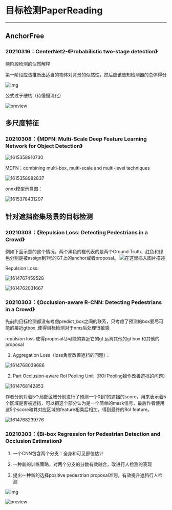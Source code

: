 # 目标检测PaperReading

---



## AnchorFree

### 20210316：CenterNet2-《Probabilistic two-stage detection》

两阶段检测的似然解释

第一阶段应该推断出适当的物体对背景的似然性，然后应该告知检测器的总体得分

![img](assets/v2-5695239005b73fb4d57bed80aee4849d_720w.jpg)

公式过于硬核（待慢慢消化）

![preview](https://pic4.zhimg.com/v2-59531ef617e9b9415f0c2048a18d0cd3_r.jpg)





## 多尺度特征

### 20210308：《MDFN: Multi-Scale Deep Feature Learning Network for Object Detection》

![1615358910730](assets/1615358910730.png)

MDFN：combining multi-box, multi-scale and multi-level techniques

![1615358982837](assets/1615358982837.png)



onnx模型示意图：

![1615378431207](assets/1615378431207.png)





## 针对遮挡密集场景的目标检测

### 20210303：《Repulsion Loss: Detecting Pedestrians in a Crowd》

例如下面示意的这个情况，两个黑色的框代表的是两个Ground Truth，红色和绿色分别是被assign到1号的GT上的anchor或者proposal。
![在这里插入图片描述](assets/20181111101838169.png)

Repulsion Loss:

![1614767459528](assets/1614767459528.png)

![1614762031667](assets/1614762031667.png)

### 20210303：《Occlusion-aware R-CNN: Detecting Pedestrians in a Crowd》

先前的目标检测都没有考虑predict_box之间的联系，只考虑了预测的box要尽可能的接近gtbox ,使得目标检测对于nms后处理很敏感

repulsion loss 使得proposal尽可能的靠近它的gt 远离其他的gt box 和其他的proposal

1. Aggregation Loss（loss角度改善遮挡的问题）：

![1614768039686](assets/1614768039686.png)

2. Part Occlusion-aware RoI Pooling Unit（ROI Pooling操作改善遮挡的问题）

![1614768142853](assets/1614768142853.png)

作者分别对着5个局部区域分别进行了预测一个0到1的遮挡的score，用来表示着5个区域是否被遮挡，可以把这个部分认为是一个简单的mask信号，最后作者使用这5个score和其对应区域的feature相乘后相加，得到最终的RoI feature。

![1614768239776](assets/1614768239776.png)



### 20210303：《Bi-box Regression for Pedestrian Detection and Occlusion Estimation》

1. 一个CNN包含两个分支：全身和可见部位估计
2. 一种新的训练策略，对两个分支的分数有效融合，改进行人检测的表现

3. 提出一种新的选择positive pedestrian proposal准则，有效提升遮挡行人检测

![img](assets/20181116214144575.png)

![preview](assets/v2-f188de4d96c4a57f5a7af046a4baa3ff_r.jpg)